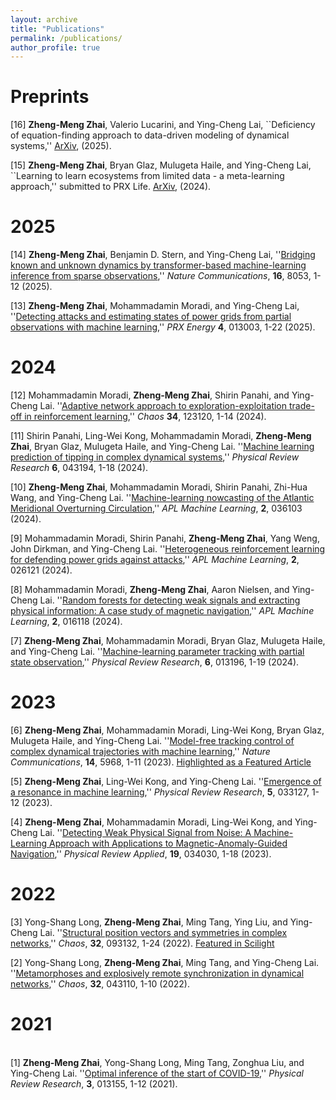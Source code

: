 ```yaml
---
layout: archive
title: "Publications"
permalink: /publications/
author_profile: true
---
```


# Preprints

[16] <b>Zheng-Meng Zhai</b>, Valerio Lucarini, and Ying-Cheng Lai, ``Deficiency of equation-finding approach to data-driven modeling of dynamical systems,'' <a href="https://arxiv.org/abs/2509.03769">ArXiv</a>, (2025).

[15] <b>Zheng-Meng Zhai</b>, Bryan Glaz, Mulugeta Haile, and Ying-Cheng Lai, ``Learning to learn ecosystems from limited data - a meta-learning approach,'' submitted to PRX Life. <a href="https://arxiv.org/abs/2410.07368">ArXiv</a>, (2024).

# 2025
[14] <b>Zheng-Meng Zhai</b>, Benjamin D. Stern, and Ying-Cheng Lai, ''<a href="https://www.nature.com/articles/s41467-025-63019-8">Bridging known and unknown dynamics by transformer-based machine-learning inference from sparse observations</a>,'' <i>Nature Communications</i>, <b>16</b>, 8053, 1-12 (2025).

[13] <b>Zheng-Meng Zhai</b>, Mohammadamin Moradi, and Ying-Cheng Lai, ''<a href="https://doi.org/10.1103/PRXEnergy.4.013003">Detecting attacks and estimating states of power grids from partial observations with machine learning</a>,'' <i>PRX Energy</i> <b>4</b>, 013003, 1-22 (2025).

# 2024
[12] Mohammadamin Moradi, <b>Zheng-Meng Zhai</b>, Shirin Panahi, and Ying-Cheng Lai. ''<a href="https://doi.org/10.1063/5.0221833">Adaptive network approach to exploration-exploitation trade-off in reinforcement learning</a>,'' <i>Chaos</i> <b>34</b>, 123120, 1-14 (2024).

[11] Shirin Panahi, Ling-Wei Kong, Mohammadamin Moradi, <b>Zheng-Meng Zhai</b>, Bryan Glaz, Mulugeta Haile, and Ying-Cheng Lai. ''<a href="https://doi.org/10.1103/PhysRevResearch.6.043194">Machine learning prediction of tipping in complex dynamical systems</a>,'' <i>Physical Review Research</i> <b>6</b>, 043194, 1-18 (2024).

[10] <b>Zheng-Meng Zhai</b>, Mohammadamin Moradi, Shirin Panahi, Zhi-Hua Wang, and Ying-Cheng Lai. ''<a href="https://doi.org/10.1063/5.0207539">Machine-learning nowcasting of the Atlantic Meridional Overturning Circulation</a>,'' <i> APL Machine Learning</i>, <b>2</b>, 036103 (2024).

[9] Mohammadamin Moradi, Shirin Panahi, <b>Zheng-Meng Zhai</b>, Yang Weng, John Dirkman, and Ying-Cheng Lai. ''<a href="https://doi.org/10.1063/5.0216874">Heterogeneous reinforcement learning for defending power grids against attacks</a>,'' <i> APL Machine Learning</i>, <b>2</b>, 026121 (2024).

[8] Mohammadamin Moradi, <b>Zheng-Meng Zhai</b>, Aaron Nielsen, and Ying-Cheng Lai. ''<a href="https://doi.org/10.1063/5.0189564">Random forests for detecting weak signals and extracting physical information: A case study of magnetic navigation</a>,'' <i> APL Machine Learning</i>, <b>2</b>, 016118 (2024).

[7] <b> Zheng-Meng Zhai</b>, Mohammadamin Moradi, Bryan Glaz, Mulugeta Haile, and Ying-Cheng Lai. ''<a href="https://doi.org/10.1103/PhysRevResearch.6.013196">Machine-learning parameter tracking with partial state observation</a>,'' <i> Physical Review Research</i>, <b>6</b>, 013196, 1-19 (2024). 

# 2023
[6] <b> Zheng-Meng Zhai</b>, Mohammadamin Moradi, Ling-Wei Kong, Bryan Glaz, Mulugeta Haile, and Ying-Cheng Lai. ''<a href="https://www.nature.com/articles/s41467-023-41379-3">Model-free tracking control of complex dynamical trajectories with machine learning</a>,'' <i> Nature Communications</i>, <b>14</b>, 5968, 1-11 (2023). <a href="https://www.nature.com/collections/hjhbgijcei">Highlighted as a Featured Article</a>

[5] <b> Zheng-Meng Zhai</b>, Ling-Wei Kong, and Ying-Cheng Lai. ''<a href="https://doi.org/10.1103/PhysRevResearch.5.033127">Emergence of a resonance in machine learning</a>,'' <i> Physical Review Research</i>, <b>5</b>, 033127, 1-12 (2023). 

[4] <b> Zheng-Meng Zhai</b>, Mohammadamin Moradi, Ling-Wei Kong, and Ying-Cheng Lai. ''<a href="https://doi.org/10.1103/PhysRevApplied.19.034030">Detecting Weak Physical Signal from Noise: A Machine-Learning Approach with Applications to Magnetic-Anomaly-Guided Navigation</a>,'' <i> Physical Review Applied</i>, <b>19</b>, 034030, 1-18 (2023).

# 2022
[3] Yong-Shang Long, <b> Zheng-Meng Zhai</b>, Ming Tang, Ying Liu, and Ying-Cheng Lai. ''<a href="https://doi.org/10.1063/5.0107583">Structural position vectors and symmetries in complex networks</a>,'' <i> Chaos</i>, <b>32</b>, 093132, 1-24 (2022). <a href="https://pubs.aip.org/aip/sci/article/2022/39/391111/2849234/Mapping-network-symmetries-with-structural">Featured in Scilight</a>

[2] Yong-Shang Long, <b> Zheng-Meng Zhai</b>, Ming Tang, and Ying-Cheng Lai. ''<a href="https://doi.org/10.1063/5.0088989">Metamorphoses and explosively remote synchronization in dynamical networks</a>,'' <i> Chaos</i>, <b>32</b>, 043110, 1-10 (2022). 

# 2021
<br>
[1] <b> Zheng-Meng Zhai</b>, Yong-Shang Long, Ming Tang, Zonghua Liu, and Ying-Cheng Lai. ''<a href="https://doi.org/10.1103/PhysRevResearch.3.013155">Optimal inference of the start of COVID-19</a>,'' <i> Physical Review Research</i>, <b>3</b>, 013155, 1-12 (2021).




